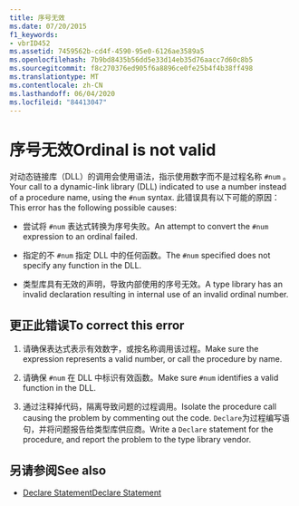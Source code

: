 ```yaml
---
title: 序号无效
ms.date: 07/20/2015
f1_keywords:
- vbrID452
ms.assetid: 7459562b-cd4f-4590-95e0-6126ae3589a5
ms.openlocfilehash: 7b9bd8435b56dd5e33d14eb35d76aacc7d60c8b5
ms.sourcegitcommit: f8c270376ed905f6a8896ce0fe25b4f4b38ff498
ms.translationtype: MT
ms.contentlocale: zh-CN
ms.lasthandoff: 06/04/2020
ms.locfileid: "84413047"
---
```

# <a name="ordinal-is-not-valid"></a><span data-ttu-id="8fed3-102">序号无效</span><span class="sxs-lookup"><span data-stu-id="8fed3-102">Ordinal is not valid</span></span>
<span data-ttu-id="8fed3-103">对动态链接库（DLL）的调用会使用语法，指示使用数字而不是过程名称 `#num` 。</span><span class="sxs-lookup"><span data-stu-id="8fed3-103">Your call to a dynamic-link library (DLL) indicated to use a number instead of a procedure name, using the `#num` syntax.</span></span> <span data-ttu-id="8fed3-104">此错误具有以下可能的原因：</span><span class="sxs-lookup"><span data-stu-id="8fed3-104">This error has the following possible causes:</span></span>  
  
- <span data-ttu-id="8fed3-105">尝试将 `#num` 表达式转换为序号失败。</span><span class="sxs-lookup"><span data-stu-id="8fed3-105">An attempt to convert the `#num` expression to an ordinal failed.</span></span>  
  
- <span data-ttu-id="8fed3-106">指定的不 `#num` 指定 DLL 中的任何函数。</span><span class="sxs-lookup"><span data-stu-id="8fed3-106">The `#num` specified does not specify any function in the DLL.</span></span>  
  
- <span data-ttu-id="8fed3-107">类型库具有无效的声明，导致内部使用的序号无效。</span><span class="sxs-lookup"><span data-stu-id="8fed3-107">A type library has an invalid declaration resulting in internal use of an invalid ordinal number.</span></span>  
  
## <a name="to-correct-this-error"></a><span data-ttu-id="8fed3-108">更正此错误</span><span class="sxs-lookup"><span data-stu-id="8fed3-108">To correct this error</span></span>  
  
1. <span data-ttu-id="8fed3-109">请确保表达式表示有效数字，或按名称调用该过程。</span><span class="sxs-lookup"><span data-stu-id="8fed3-109">Make sure the expression represents a valid number, or call the procedure by name.</span></span>  
  
2. <span data-ttu-id="8fed3-110">请确保 `#num` 在 DLL 中标识有效函数。</span><span class="sxs-lookup"><span data-stu-id="8fed3-110">Make sure `#num` identifies a valid function in the DLL.</span></span>  
  
3. <span data-ttu-id="8fed3-111">通过注释掉代码，隔离导致问题的过程调用。</span><span class="sxs-lookup"><span data-stu-id="8fed3-111">Isolate the procedure call causing the problem by commenting out the code.</span></span> <span data-ttu-id="8fed3-112">`Declare`为过程编写语句，并将问题报告给类型库供应商。</span><span class="sxs-lookup"><span data-stu-id="8fed3-112">Write a `Declare` statement for the procedure, and report the problem to the type library vendor.</span></span>  
  
## <a name="see-also"></a><span data-ttu-id="8fed3-113">另请参阅</span><span class="sxs-lookup"><span data-stu-id="8fed3-113">See also</span></span>

- [<span data-ttu-id="8fed3-114">Declare Statement</span><span class="sxs-lookup"><span data-stu-id="8fed3-114">Declare Statement</span></span>](../statements/declare-statement.md)
